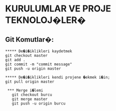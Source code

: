 # KURULUMLAR VE PROJE TEKNOLOJ�LER�

## Git Komutlar�:
   
    ***** De�i�iklikleri kaydetmek
    git checkout master
    git add .
    git commit -m "commit message"
    git push -u origin master
 
    ***** De�i�iklikleri kendi projene �ekmek i�in;
    git pull origin master

     *** Merge i�lemi
       git checkout burcu
       git merge master
       git push -u origin burcu
